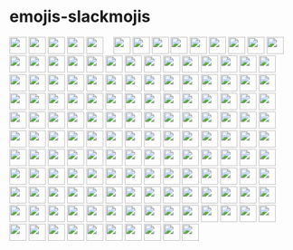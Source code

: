 # emojis-slackmojis
<img src="https://emojis.slackmojis.com/emojis/images/1531849430/4246/blob-sunglasses.gif?1531849430" width="30"/> 
<img src="https://media.giphy.com/media/WUlplcMpOCEmTGBtBW/giphy.gif" width="30"> 
<img src="https://emojis.slackmojis.com/emojis/images/1614980223/17617/mariodance_pbj.gif" width="30">
<img src='https://emojis.slackmojis.com/emojis/images/1450372448/149/sonic.gif' width='30'>
<img src='https://emojis.slackmojis.com/emojis/images/1618820290/31748/alarm_clock.gif' height='30'>
<img src='https://emojis.slackmojis.com/emojis/images/1450319445/44/coin.gif' width='10'>
<img src='https://emojis.slackmojis.com/emojis/images/1490884029/1971/coin.gif' width='30'>
<img src='https://emojis.slackmojis.com/emojis/images/1547582922/5197/party_blob.gif' width='30'>
<img src='https://emojis.slackmojis.com/emojis/images/1495224255/2288/christmas_parrot.gif' width='30'>
<img src='https://emojis.slackmojis.com/emojis/images/1531849353/4244/blob-octopus.gif' width='30'>
<img src='https://emojis.slackmojis.com/emojis/images/1563480763/5999/meow_party.gif' width='30'>
<img src='https://emojis.slackmojis.com/emojis/images/1614045260/14409/kirbythink.gif' width='30'>
<img src='https://emojis.slackmojis.com/emojis/images/1520808873/3643/cool-doge.gif' width='30'>
<img src='https://emojis.slackmojis.com/emojis/images/1574902442/7217/speed_metal.gif' width='30'>
<img src='https://emojis.slackmojis.com/emojis/images/1492722318/2062/angry.gif' width='30'>
<img src='https://emojis.slackmojis.com/emojis/images/1549409407/5272/pig-happy-jumping.gif' width='30'>
<img src='https://emojis.slackmojis.com/emojis/images/1588315024/8823/hyperkitty.gif' width='30'>
<img src='https://emojis.slackmojis.com/emojis/images/1621024394/39092/cat-roll.gif' width='30'>
<img src='https://emojis.slackmojis.com/emojis/images/1579216111/7550/pikachu_wave.gif' width='30'>
<img src='https://emojis.slackmojis.com/emojis/images/1490885301/1973/mario_luigi_dance.gif' width='30'>

<img src='https://emojis.slackmojis.com/emojis/images/1519926654/3596/pepedance.gif' height='30'>
<img src='https://emojis.slackmojis.com/emojis/images/1471045836/777/bug.gif' width='30'>
<img src='https://emojis.slackmojis.com/emojis/images/1578512858/7452/danceydoge.gif' width='30'>
<img src='https://emojis.slackmojis.com/emojis/images/1471045831/761/angel.gif' width='30'>
<img src='https://emojis.slackmojis.com/emojis/images/1492722347/2063/attitude.gif' width='30'>
<img src='https://emojis.slackmojis.com/emojis/images/1492722347/2064/blow_up.gif' width='30'>
<img src='https://emojis.slackmojis.com/emojis/images/1471045839/793/computerrage.gif' width='30'>
<img src='https://emojis.slackmojis.com/emojis/images/1471045835/775/brb.gif' width='30'>
<mg src='https://emojis.slackmojis.com/emojis/images/1471987883/1059/glowstick.gif' width='30'>
<img src='https://emojis.slackmojis.com/emojis/images/1613426705/13082/batman-disco.gif' width='30'>
<img src='https://emojis.slackmojis.com/emojis/images/1471045852/843/highfive.gif' width='30'>
<img src='https://emojis.slackmojis.com/emojis/images/1492722365/2086/reading.gif' width='30'>
<img src='https://emojis.slackmojis.com/emojis/images/1507931700/3038/gopher_beer.gif' width='30'>
<img src='https://emojis.slackmojis.com/emojis/images/1471045852/842/hi.gif' width='30'>
<img src='https://emojis.slackmojis.com/emojis/images/1471045883/959/whatsgoingon.gif' width='30'>
<img src='https://emojis.slackmojis.com/emojis/images/1471045839/792/computer.gif' width='30'>
<img src='https://emojis.slackmojis.com/emojis/images/1586280906/8541/computercat.gif' width='30'>
<img src='https://emojis.slackmojis.com/emojis/images/1471045871/912/sadsmile.gif' width='30'>
<img src='https://emojis.slackmojis.com/emojis/images/1464135001/460/fb-sad.gif' width='30'>
<img src='https://emojis.slackmojis.com/emojis/images/1471045834/772/bomb.gif' width='30'>





<img src='https://emojis.slackmojis.com/emojis/images/1450447981/152/aw_yeah.gif' width='30'>
<img src='https://emojis.slackmojis.com/emojis/images/1568570821/6412/meow_popcorn.gif' width='30'>
<img src='https://emojis.slackmojis.com/emojis/images/1536351075/4594/blob-wave.gif' width='30'>
<img src='https://emojis.slackmojis.com/emojis/images/1571246183/6694/party_cat.gif' width='30'>
<img src='https://emojis.slackmojis.com/emojis/images/1542340470/4976/perfect.gif' width='30'>
<img src='https://emojis.slackmojis.com/emojis/images/1643514770/7808/party-blob.gif' width='30'>
<img src='https://emojis.slackmojis.com/emojis/images/1643514558/5570/confused_dog.gif' width='30'>
<img src='https://emojis.slackmojis.com/emojis/images/1450319446/47/mario.gif' width='30'>
<img src='https://emojis.slackmojis.com/emojis/images/1616310538/22629/arrow_right.gif' width='30'>
<img src='https://emojis.slackmojis.com/emojis/images/1616437754/23064/wave_1hand.gif' width='30'>
<img src='https://emojis.slackmojis.com/emojis/images/1618166709/29392/batman_pls.gif' width='30'>
<img src='https://emojis.slackmojis.com/emojis/images/1617668603/27681/script_code.gif' width='30'>
<img src='https://emojis.slackmojis.com/emojis/images/1500425901/2646/allo-happy.gif' width='30'>
<img src='https://emojis.slackmojis.com/emojis/images/1612848105/12408/meow_fat.gif' width='30'>
<img src='https://emoji.gg/assets/emoji/4193_Kirbyhappy.gif' width='30'>
<img src='https://emojis.slackmojis.com/emojis/images/1613942497/14160/mario_wave.gif' width='30'>
<img src='https://emojis.slackmojis.com/emojis/images/1643515023/10521/meow_code.gif' width='30'>
<img src='https://emojis.slackmojis.com/emojis/images/1460579133/354/doom_look.gif' width='30'>
<img src='https://emojis.slackmojis.com/emojis/images/1450458394/182/pikachu.gif' width='30'>
<img src='https://emojis.slackmojis.com/emojis/images/1531847724/4240/blob-hearts.gif' width='30'>


<img src='https://emojis.slackmojis.com/emojis/images/1479080836/1363/eevee.gif' width='30'>
<img src='https://emojis.slackmojis.com/emojis/images/1531847273/4225/blob-beers.gif' width='30'>
<img src='https://emojis.slackmojis.com/emojis/images/1591793668/9336/baby-yoda.gif' width='30'>
<img src='https://emojis.slackmojis.com/emojis/images/1526741134/3958/storm_trooper.gif' width='30'>
<img src='https://emojis.slackmojis.com/emojis/images/1626363216/47507/pepe-hacker.gif' width='30'>
<img src='https://emojis.slackmojis.com/emojis/images/1621016661/38995/coffee.gif' width='30'>
<img src='https://emojis.slackmojis.com/emojis/images/1630156975/49121/party_kirby.gif' width='30'>
<img src='https://emojis.slackmojis.com/emojis/images/1619774527/34482/fire.gif' width='30'>
<img src='https://emojis.slackmojis.com/emojis/images/1593555389/9579/blob_excited.gif' width='30'>
<img src='https://emojis.slackmojis.com/emojis/images/1643515350/13688/meow_dance.gif' width='30'>
<img src='https://emojis.slackmojis.com/emojis/images/1507931630/3036/gopher_dance.gif' width='30'>

<img src='https://emojis.slackmojis.com/emojis/images/1492722350/2069/excited.gif' width='30'>
<img src='https://emojis.slackmojis.com/emojis/images/1614903508/17493/airplane.gif' width='30'>
<img src='https://emojis.slackmojis.com/emojis/images/1526710269/3951/rock_chick.gif ' width='30'>
<img src='https://emojis.slackmojis.com/emojis/images/1630277595/49134/bruhoof.gif' width='30'>
<img src='https://emojis.slackmojis.com/emojis/images/1614377797/15291/soccer.gif' width='30'>
<img src='https://emojis.slackmojis.com/emojis/images/1597609868/10096/laptop_parrot.gif' width='30'>
<img src='https://emojis.slackmojis.com/emojis/images/1613365478/12953/meow_pink_bongo_wave.gif' width='30'>
<img src='https://emojis.slackmojis.com/emojis/images/1621350945/39802/baby-yoda_hi.gif' width='30'>
<img src='https://emojis.slackmojis.com/emojis/images/1643514600/6039/partydeploy.gif' width='30'>
<img src='https://emojis.slackmojis.com/emojis/images/1597609883/10118/pingpong_parrot.gif' width='30'>
<img src='https://emojis.slackmojis.com/emojis/images/1624778325/46116/math.gif' width='30'>
<img src='https://emojis.slackmojis.com/emojis/images/1450694616/220/bananadance.gif' width='30'>
<img src='https://emojis.slackmojis.com/emojis/images/1588177020/8809/wave_hello.gif' width='30'>
<img src='https://emojis.slackmojis.com/emojis/images/1598815727/10343/arrow-down.gif' width='30'>
<img src='https://emojis.slackmojis.com/emojis/images/1620284485/36399/fireworks.gif' width='30'>
<img src='https://emojis.slackmojis.com/emojis/images/1643516080/21031/red_rose.gif' width='30'>


<!-- 27 -->
<img src='https://emojis.slackmojis.com/emojis/images/1623631214/44901/zzz_computer.gif' width='30'>
<img src='https://emojis.slackmojis.com/emojis/images/1617692489/27845/digging.gif' width='30'>
<img src='https://emojis.slackmojis.com/emojis/images/1561763719/5906/this-is-fine-fire.gif' width='30'>
<img src='https://emojis.slackmojis.com/emojis/images/1577982316/7421/typingcat.gif' width='30'>
<img src='https://emojis.slackmojis.com/emojis/images/1621574915/40672/yay.gif' width='30'>
<img src='https://emojis.slackmojis.com/emojis/images/1605722420/11386/among_us_orange_dance.gif' width='30'>
<img src='https://emojis.slackmojis.com/emojis/images/1617826989/28273/typing.gif' width='30'>
<img src='https://emojis.slackmojis.com/emojis/images/1613433371/13132/diamond_spin.gif' width='30'>
<img src='https://emojis.slackmojis.com/emojis/images/1558099591/5711/ahhhhhhhhh.gif' width='30'>
<img src='https://emojis.slackmojis.com/emojis/images/1588263557/8818/computer-fire.gif' width='30'>
<img src='https://emojis.slackmojis.com/emojis/images/1613461409/13263/bongocat_code.gif' width='30'>
<img src='https://emojis.slackmojis.com/emojis/images/1619754656/34304/zzz_cat.gif' width='30'>
<img src='https://emojis.slackmojis.com/emojis/images/1614056794/14423/cat-roomba.gif' width='30'>
<img src='https://emojis.slackmojis.com/emojis/images/1643514655/6611/wave-animated.gif' width='30'>
<img src='https://emojis.slackmojis.com/emojis/images/1469223471/679/charmander_dancing.gif' width='30'>
<img src='https://emojis.slackmojis.com/emojis/images/1615277433/18503/sparkle_stars.gif' width='30'>
<img src='https://emojis.slackmojis.com/emojis/images/1613364825/12945/twinkle_stars.gif' width='30'>
<img src='https://emojis.slackmojis.com/emojis/images/1613422795/13055/heart_spin.gif' width='30'>

<img src='https://emojis.slackmojis.com/emojis/images/1615403586/19011/statistics.gif' width='30'>
<img src='https://emojis.slackmojis.com/emojis/images/1614640259/15969/tetris.gif' width='30'>
<img src='https://emojis.slackmojis.com/emojis/images/1531847584/4234/blob-eyeroll.gif' width='30'>
<img src='https://emojis.slackmojis.com/emojis/images/1500426137/2648/allo-tongue.gif' width='30'>
<img src='https://emojis.slackmojis.com/emojis/images/1615428566/19618/mailman.gif' width='30'>
<img src='https://emojis.slackmojis.com/emojis/images/1643512993/49350/blob-sweat.gif' width='30'>
<img src='https://emojis.slackmojis.com/emojis/images/1588866973/8934/hellokittydance.gif' width='30'>
<img src='https://emojis.slackmojis.com/emojis/images/1643513081/48669/android-dance.gif' width='30'>
<img src='https://emojis.slackmojis.com/emojis/images/1612999083/12510/kirby_dance.gif' width='30'>
<img src='https://emojis.slackmojis.com/emojis/images/1536350972/4592/blob-wink.gif' width='30'>
<img src='https://emojis.slackmojis.com/emojis/images/1619172676/32761/cubone.gif' width='30'>
<img src='https://emojis.slackmojis.com/emojis/images/1472757675/1132/otter-dance.gif' width='30'>
<img src='https://emojis.slackmojis.com/emojis/images/1450319444/29/thankyou.gif' width='30'>
<img src='https://emojis.slackmojis.com/emojis/images/1569510409/6530/terraform-party.gif' width='30'>
<img src='https://emojis.slackmojis.com/emojis/images/1531847665/4238/blob-heartbreak.gif' width='30'>
<img src='https://emojis.slackmojis.com/emojis/images/1506732198/2968/party_otter_dance.gif' width='30'>
<img src='https://media.giphy.com/media/12oufCB0MyZ1Go/giphy.gif' width='30'>
<img src='https://emojis.slackmojis.com/emojis/images/1616110283/22158/oh-hello.gif' width='30'>
<img src='https://emojis.slackmojis.com/emojis/images/1620544475/36980/darth_vader.gif' width='30'>
<img src='https://emojis.slackmojis.com/emojis/images/1623035305/43635/progress_bar.gif' width='30'>

<img src='https://emojis.slackmojis.com/emojis/images/1531847457/4230/blob-cry.gif' width='30'>
<img src='https://emojis.slackmojis.com/emojis/images/1611852306/12254/stockrocket.gif' width='30'>
<img src='https://emojis.slackmojis.com/emojis/images/1612948491/12491/waveboi.gif' width='30'>
<img src='https://emojis.slackmojis.com/emojis/images/1583413563/7976/pepeagent.gif' width='30'>
<img src='https://emojis.slackmojis.com/emojis/images/1615426819/19573/thankyou.gif' width='30'>
<img src='https://emojis.slackmojis.com/emojis/images/1643515453/14740/pc_computer.gif' width='30'>
<img src='https://emojis.slackmojis.com/emojis/images/1562883039/5948/bongo_blob.gif' width='30'>
<img src='https://media.giphy.com/media/IfsByYYHyNlnINT46g/giphy.gif' width='30'>
<img src='https://emojis.slackmojis.com/emojis/images/1492722353/2076/in_love.gif' width='30'>
<img src='https://emojis.slackmojis.com/emojis/images/1619172245/32756/charmander_shiny.gif' width='30'>
<img src='https://media.giphy.com/media/hvRJCLFzcasrR4ia7z/giphy.gif' width='30'>
<img src='https://emojis.slackmojis.com/emojis/images/1643514098/563/ninja.gif' width='30'>
<img src='https://emojis.slackmojis.com/emojis/images/1588262851/8816/meow_bread_appear.gif' width='30'>
<img src='https://emojis.slackmojis.com/emojis/images/1614617249/15782/balloons.gif' width='30'>
<img src='https://emojis.slackmojis.com/emojis/images/1616313730/22670/hey.gif' width='30'>
<img src='https://emojis.slackmojis.com/emojis/images/1620607783/37205/kermit_pls.gif' width='30'>
<img src='https://emojis.slackmojis.com/emojis/images/1450475643/211/homer-disappear.gif' width='30'>
<img src='https://emojis.slackmojis.com/emojis/images/1471045866/898/praying.gif' width='30'>
<img src='https://emojis.slackmojis.com/emojis/images/1492722368/2094/whining.gif' width='30'>
<img src='https://emojis.slackmojis.com/emojis/images/1542340462/4965/dabbing.gif' width='30'>
<img src='https://emojis.slackmojis.com/emojis/images/1488330086/1793/party-corgi.gif' width='30'>
<img src='https://emojis.slackmojis.com/emojis/images/1613367715/12976/fox_jump.gif' width='30'>
<img src='https://emojis.slackmojis.com/emojis/images/1481054971/1409/partywizard.gif' width='30'>
<img src='https://emojis.slackmojis.com/emojis/images/1466642201/535/celebrate.gif' width='30'>
<img src='https://media.tenor.com/images/f0d9b7e6d43bea1a989dd3e6ceba6ce5/tenor.gif' width='30'>
<img src="https://c.tenor.com/SOVMSXmWB1kAAAAi/tony-star-jumping.gif" width="30">
<img src="https://c.tenor.com/XSbD902n1fwAAAAi/rennen-fast.gif" width="30">
